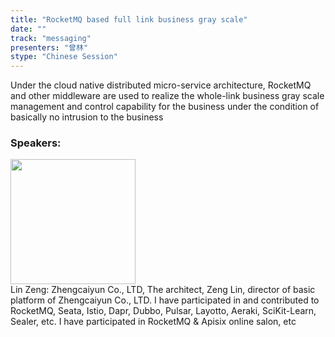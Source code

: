 ```yaml
---
title: "RocketMQ based full link business gray scale"
date: "" 
track: "messaging"
presenters: "曾林"
stype: "Chinese Session"
---
```

Under the cloud native distributed micro-service architecture, RocketMQ and other middleware are used to realize the whole-link business gray scale management and control capability for the business under the condition of basically no intrusion to the business
 ### Speakers: 
 <img src="images/speaker/1237.png" width="200" /><br>Lin Zeng: Zhengcaiyun Co., LTD, The architect, Zeng Lin, director of basic platform of Zhengcaiyun Co., LTD. I have participated in and contributed to RocketMQ, Seata, Istio, Dapr, Dubbo, Pulsar, Layotto, Aeraki, SciKit-Learn, Sealer, etc. I have participated in RocketMQ & Apisix online salon, etc

 